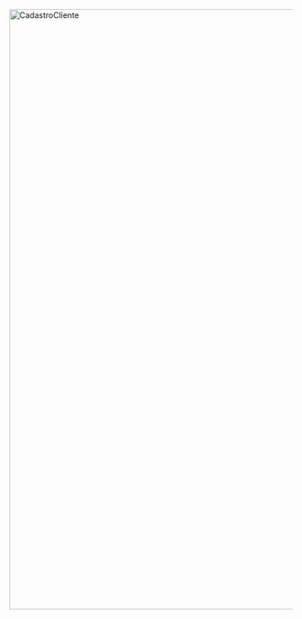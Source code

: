 <img width="1915" height="1069" alt="CadastroCliente" src="https://github.com/user-attachments/assets/5f5fb421-6f58-4480-b32c-40ce48bf10a7" />
